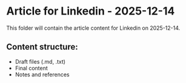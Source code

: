# Article for Linkedin - 2025-12-14

This folder will contain the article content for Linkedin on 2025-12-14.

## Content structure:
- Draft files (.md, .txt)
- Final content
- Notes and references
